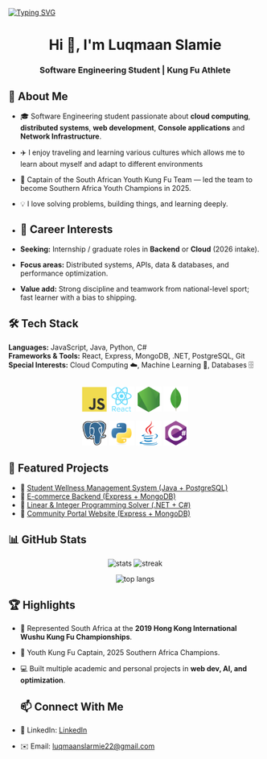 [![Typing SVG](https://readme-typing-svg.herokuapp.com?font=Fira+Code&pause=1000&color=F76D57&width=435&lines=Hi+there!+I'm+Luqmaan+Slarmie;Software+Engineer+%7C+Kung+Fu+Athlete)](https://git.io/typing-svg)

<h1 align="center">Hi 👋, I'm Luqmaan Slamie</h1>
<h3 align="center">Software Engineering Student | Kung Fu Athlete</h3>

## 🌟 About Me  
- 🎓 Software Engineering student passionate about **cloud computing**, **distributed systems**, **web development**, **Console applications** and **Network Infrastructure**.   
- ✈️ I enjoy traveling and learning various cultures which allows me to learn about myself and adapt to different environments
- 🥋 Captain of the South African Youth Kung Fu Team — led the team to become Southern Africa Youth Champions in 2025.  
- 💡 I love solving problems, building things, and learning deeply.

- ## 🧭 Career Interests
- **Seeking:** Internship / graduate roles in **Backend** or **Cloud** (2026 intake).
- **Focus areas:** Distributed systems, APIs, data & databases, and performance optimization.
- **Value add:** Strong discipline and teamwork from national-level sport; fast learner with a bias to shipping.


## 🛠️ Tech Stack
**Languages:** JavaScript, Java, Python, C#  
**Frameworks & Tools:** React, Express, MongoDB, .NET, PostgreSQL, Git  
**Special Interests:** Cloud Computing ☁️, Machine Learning 🤖, Databases 🗄️  

##

<p align="center">
  <img src="https://raw.githubusercontent.com/devicons/devicon/master/icons/javascript/javascript-original.svg" alt="javascript" width="50" height="50"/>
  <img src="https://raw.githubusercontent.com/devicons/devicon/master/icons/react/react-original-wordmark.svg" alt="react" width="50" height="50"/>
  <img src="https://raw.githubusercontent.com/devicons/devicon/master/icons/nodejs/nodejs-original.svg" alt="nodejs" width="50" height="50"/>
  <img src="https://raw.githubusercontent.com/devicons/devicon/master/icons/mongodb/mongodb-original.svg" alt="mongodb" width="50" height="50"/>
</p>
<p align="center">
  <img src="https://raw.githubusercontent.com/devicons/devicon/master/icons/postgresql/postgresql-original.svg" alt="postgresql" width="50" height="50"/>
  <img src="https://raw.githubusercontent.com/devicons/devicon/master/icons/python/python-original.svg" alt="python" width="50" height="50"/>
  <img src="https://raw.githubusercontent.com/devicons/devicon/master/icons/java/java-original.svg" alt="java" width="50" height="50"/>
  <img src="https://raw.githubusercontent.com/devicons/devicon/master/icons/csharp/csharp-original.svg" alt="csharp" width="50" height="50"/>
</p>


## 📂 Featured Projects
- 🔗 [Student Wellness Management System (Java + PostgreSQL)](https://github.com/gabby-web21/PRG381_Project.git)  
- 🔗 [E-commerce Backend (Express + MongoDB)](https://github.com/Loki-is-dying/DBD381Project.git)  
- 🔗 [Linear & Integer Programming Solver (.NET + C#)](https://github.com/AdrianGriesel/LPR381ProjectGS2.git)
- 🔗 [Community Portal Website (Express + MongoDB)](https://github.com/CharlSmuts/WPR381_Project.git)

## 📊 GitHub Stats  

<p align="center">
  <img src="https://github-readme-stats.vercel.app/api?username=Loki-is-dying&show_icons=true&theme=radical&hide_border=true" alt="stats" height="165"/>
  <img src="https://streak-stats.demolab.com?user=Loki-is-dying&theme=radical&hide_border=true" alt="streak" height="165"/>
</p>

<p align="center">
  <img src="https://github-readme-stats.vercel.app/api/top-langs/?username=Loki-is-dying&layout=compact&theme=radical&hide_border=true" alt="top langs" height="130"/>
</p>

##  🏆 Highlights
- 🥇 Represented South Africa at the **2019 Hong Kong International Wushu Kung Fu Championships**.  
- 🏅 Youth Kung Fu Captain, 2025 Southern Africa Champions.  
- 💻 Built multiple academic and personal projects in **web dev, AI, and optimization**.

  ## 📫 Connect With Me
- 💼 LinkedIn: [LinkedIn](https://www.linkedin.com/in/luqmaan-slarmie-57341a28a)   
- ✉️ Email: luqmaanslarmie22@gmail.com
